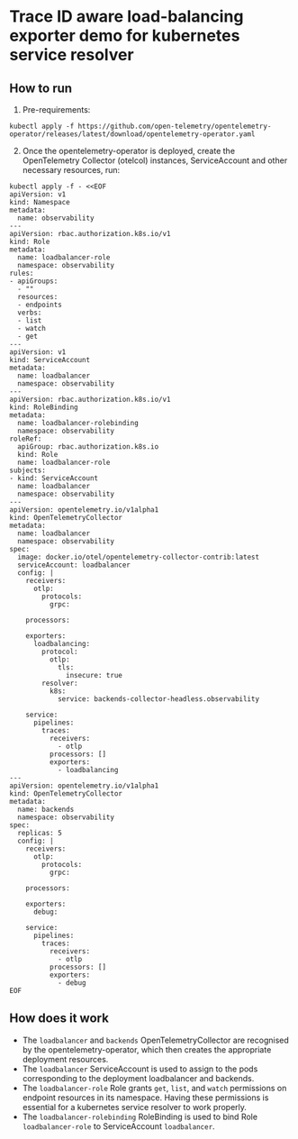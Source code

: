 # Trace ID aware load-balancing exporter demo for kubernetes service resolver

## How to run

1. Pre-requirements:
```shell
kubectl apply -f https://github.com/open-telemetry/opentelemetry-operator/releases/latest/download/opentelemetry-operator.yaml
```

2. Once the opentelemetry-operator is deployed, create the OpenTelemetry Collector (otelcol) instances, ServiceAccount and other necessary resources, run:
```shell
kubectl apply -f - <<EOF
apiVersion: v1
kind: Namespace
metadata:
  name: observability
---
apiVersion: rbac.authorization.k8s.io/v1
kind: Role
metadata:
  name: loadbalancer-role
  namespace: observability
rules:
- apiGroups:
  - ""
  resources:
  - endpoints
  verbs:
  - list
  - watch
  - get
---
apiVersion: v1
kind: ServiceAccount
metadata:
  name: loadbalancer
  namespace: observability
---
apiVersion: rbac.authorization.k8s.io/v1
kind: RoleBinding
metadata:
  name: loadbalancer-rolebinding
  namespace: observability
roleRef:
  apiGroup: rbac.authorization.k8s.io
  kind: Role
  name: loadbalancer-role
subjects:
- kind: ServiceAccount
  name: loadbalancer
  namespace: observability
---
apiVersion: opentelemetry.io/v1alpha1
kind: OpenTelemetryCollector
metadata:
  name: loadbalancer
  namespace: observability
spec:
  image: docker.io/otel/opentelemetry-collector-contrib:latest
  serviceAccount: loadbalancer
  config: |
    receivers:
      otlp:
        protocols:
          grpc:

    processors:

    exporters:
      loadbalancing:
        protocol:
          otlp:
            tls:
              insecure: true
        resolver:
          k8s:
            service: backends-collector-headless.observability

    service:
      pipelines:
        traces:
          receivers:
            - otlp
          processors: []
          exporters:
            - loadbalancing
---
apiVersion: opentelemetry.io/v1alpha1
kind: OpenTelemetryCollector
metadata:
  name: backends
  namespace: observability
spec:
  replicas: 5
  config: |
    receivers:
      otlp:
        protocols:
          grpc:

    processors:

    exporters:
      debug:

    service:
      pipelines:
        traces:
          receivers:
            - otlp
          processors: []
          exporters:
            - debug
EOF
```

## How does it work
- The `loadbalancer` and `backends` OpenTelemetryCollector are recognised by the opentelemetry-operator, which then creates the appropriate deployment resources.
- The `loadbalancer` ServiceAccount is used to assign to the pods corresponding to the deployment loadbalancer and backends.
- The `loadbalancer-role` Role grants `get`, `list`, and `watch` permissions on endpoint resources in its namespace. Having these permissions is essential for a kubernetes service resolver to work properly.
- The `loadbalancer-rolebinding` RoleBinding is used to bind Role `loadbalancer-role` to ServiceAccount `loadbalancer`.